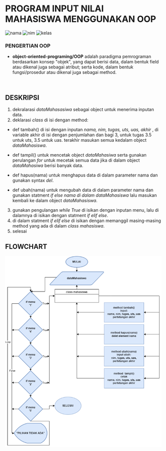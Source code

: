 # **PROGRAM INPUT NILAI MAHASISWA MENGGUNAKAN OOP**
![nama](https://img.shields.io/badge/nama-yusuf%20bachtiar-orange.svg)
![nim](https://img.shields.io/badge/nim-312110238-blue.svg)
![kelas](https://img.shields.io/badge/kelas-TI.21.C5-orange.svg )





### **PENGERTIAN OOP**
- **object-oriented-programing/OOP** adalah paradigma pemrograman berdasarkan konsep "objek", yang dapat berisi data, dalam bentuk field atau dikenal juga sebagai atribut; serta kode, dalam bentuk fungsi/prosedur atau dikenal juga sebagai method.
<br>






## **DESKRIPSI**
1. dekralarasi *dataMahasasiwa* sebagai object untuk menerima inputan data.
2. deklarasi *class* di isi dengan method:
- def tambah() di isi dengan inputan *nama, nim, tugas, uts, uas, akhir* , di variable akhir di isi dengan penjumlahan dan bagi 3, untuk tugas 3.5 untuk uts, 3.5 untuk uas. terakhir masukan semua kedalam object *dataMahasiswa*.

- def tampil() untuk mencetak object *dataMahasiwa* serta gunakan perulangan *for* untuk mecetak semua data jika di dalam object  *dataMahasiwa* berisi banyak data.
- def hapus(nama) untuk menghapus data di dalam parameter nama dan gunakan syntax *del*.
- def ubah(nama) untuk mengubah data di dalam parameter nama  dan gunakan statment *if else nama di dalam dataMahasiswa* lalu masukan kembali ke dalam object *dataMahasiswa*.
3. gunakan pengulangan *while True* di isikan dengan inputan menu, lalu di dalamnya di isikan dengan statment *if elif else*.
4. di dalam statment *if elif else* di isikan dengan memanggil masing-masing method yang ada di dalam *class mahasiswa*.
5. selesai
## **FLOWCHART**
![flowchrat](media/flowchart.png)
